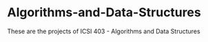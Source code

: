 # Algorithms-and-Data-Structures
These are the projects of ICSI 403 - Algorithms and Data Structures
